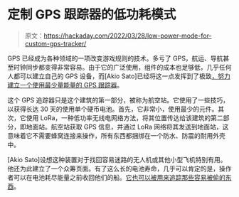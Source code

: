 # 定制 GPS 跟踪器的低功耗模式

> 原文：<https://hackaday.com/2022/03/28/low-power-mode-for-custom-gps-tracker/>

GPS 已经成为各种领域的一项改变游戏规则的技术。多亏了 GPS，航运、导航甚至时钟同步都变得非常容易。由于它的广泛使用，组件的成本也足够低，几乎任何人都可以建立自己的 GPS 设备，而[Akio Sato]已经将这一点发挥到了极致[，努力建立一个使用最少量能量的 GPS 跟踪器](https://hackaday.io/project/166619-loko-the-tiniest-gps-tracker-with-270-days-battery)。

这个 GPS 追踪器只是这个建筑的第一部分，被称为航空站。它使用了一些技巧，以获得长达 30 天的使用单个硬币电池。首先，它非常小，使用最少的元件。其次，它使用 LoRa，一种低功率无线电网络方法，将其位置传达给该建筑的第二部分，即地面站。航空站获取 GPS 信息，并通过 LoRa 网络将其发送到地面站，这意味着它不需要蜂窝连接来操作，所有东西都捆绑在一个防水、防震的耐用外壳中。

[Akio Sato]设想这种装置对于找回容易迷路的无人机或其他小型飞机特别有用。他还为此建立了一个众筹页面。有了这么长的电池寿命，几乎可以肯定的是，操作者可以在电池耗尽能量之前收回他们的船。[它也可以被用来追踪那些容易被偷的东西](https://hackaday.com/2021/05/14/keep-an-eye-on-your-bike-with-this-diy-gps-tracker/)。